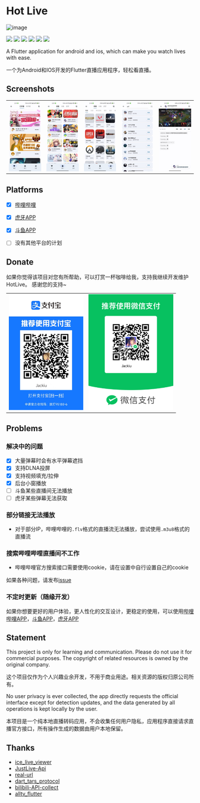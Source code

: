 # Hot Live

<img width="100" alt="image" src="https://github.com/Jackiu1997/hot_live/blob/master/assets/icon.png?raw=true">

![](https://img.shields.io/badge/language-dart-blue.svg?style=for-the-badge&color=00ACC1)
![](https://img.shields.io/badge/flutter-00B0FF?style=for-the-badge&logo=flutter)
[![](https://img.shields.io/github/downloads/Jackiu1997/hot_live/total?style=for-the-badge&color=FF2196)](https://github.com/Jackiu1997/hot_live/releases)
![](https://img.shields.io/github/license/Jackiu1997/hot_live?style=for-the-badge)
![](https://img.shields.io/github/stars/Jackiu1997/hot_live?style=for-the-badge)
![](https://img.shields.io/github/issues/Jackiu1997/hot_live?style=for-the-badge&color=9C27B0)

A Flutter application for android and ios, which can make you watch lives with ease.

一个为Android和IOS开发的Flutter直播应用程序，轻松看直播。

## Screenshots

<div style="text-align: center">
  <table>
    <tr>
    <td style="text-align: center">
      <img src="./screenshots/favorite_page.jpg" width="200"/>
    </td>
    <td style="text-align: center">
      <img src="./screenshots/popular_page.jpg" width="200"/>
    </td>
    <td style="text-align: center">
      <img src="./screenshots/areas_page.jpg" width="200"/>
    </td>
    <td style="text-align: center">
      <img src="./screenshots/search_page.jpg" width="200"/>
    </td>
    <td style="text-align: center">
      <img src="./screenshots/live_play_page.jpg" width="200"/>
    </td>
    </tr>
  </table>
</div>

## Platforms

- [x] [哔哩哔哩](https://app.bilibili.com/)

- [x] [虎牙APP](https://www.huya.com/download/)

- [x] [斗鱼APP](https://www.douyu.com/client)

- [ ] 没有其他平台的计划

## Donate

如果你觉得该项目对您有所帮助，可以打赏一杯咖啡给我，支持我继续开发维护HotLive。
感谢您的支持~

<div style="text-align: center">
  <table>
    <tr>
    <td style="text-align: center">
      <img src="./assets/images/alipay.jpg" width="200"/>
    </td>
    <td style="text-align: center">
      <img src="./assets/images/wechat.png" width="228"/>
    </td>
    </tr>
  </table>
</div>

## Problems

### 解决中的问题

- [x] 大量弹幕时会有水平弹幕遮挡
- [x] 支持DLNA投屏
- [x] 支持视频填充/拉伸
- [x] 后台小窗播放
- [ ] 斗鱼某些直播间无法播放
- [ ] 虎牙某些弹幕无法获取

### 部分链接无法播放

- 对于部分IP，哔哩哔哩的`.flv`格式的直播流无法播放，尝试使用`.m3u8`格式的直播流

### 搜索哔哩哔哩直播间不工作

- 哔哩哔哩官方搜索接口需要使用cookie，请在设置中自行设置自己的cookie

如果各种问题，请发布[issue](https://github.com/Jackiu1997/hot_live/issues/new/choose)

### 不定时更新（随缘开发）
如果你想要更好的用户体验，更人性化的交互设计，更稳定的使用，可以使用[哔哩哔哩APP](https://app.bilibili.com/)，[斗鱼APP](https://www.douyu.com/client)，[虎牙APP](https://www.huya.com/download/)

## Statement
This project is only for learning and communication. Please do not use it for commercial purposes. The copyright of related resources is owned by the original company.

这个项目仅作为个人兴趣业余开发，不用于商业用途。相关资源的版权归原公司所有。

No user privacy is ever collected, the app directly requests the official interface except for detection updates, and the data generated by all operations is kept locally by the user.

本项目是一个纯本地直播转码应用，不会收集任何用户隐私，应用程序直接请求直播官方接口，所有操作生成的数据由用户本地保留。

## Thanks
 - [ice_live_viewer](https://github.com/iiijam/ice_live_viewer)
 - [JustLive-Api](https://github.com/guyijie1211/JustLive-Api)
 - [real-url](https://github.com/wbt5/real-url)
 - [dart_tars_protocol](https://github.com/xiaoyaocz/dart_tars_protocol)
 - [bilibili-API-collect](https://github.com/SocialSisterYi/bilibili-API-collect)
 - [alltv_flutter](https://github.com/Ha2ryZhang/alltv_flutter)